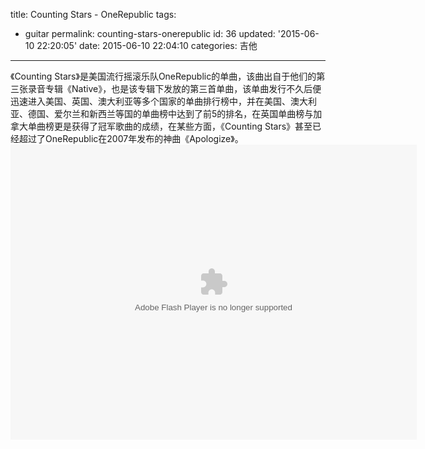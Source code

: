 title: Counting Stars - OneRepublic
tags: 
  - guitar
permalink: counting-stars-onerepublic
id: 36
updated: '2015-06-10 22:20:05'
date: 2015-06-10 22:04:10
categories: 吉他
---

《Counting Stars》是美国流行摇滚乐队OneRepublic的单曲，该曲出自于他们的第三张录音专辑《Native》，也是该专辑下发放的第三首单曲<!--more-->，该单曲发行不久后便迅速进入美国、英国、澳大利亚等多个国家的单曲排行榜中，并在美国、澳大利亚、德国、爱尔兰和新西兰等国的单曲榜中达到了前5的排名，在英国单曲榜与加拿大单曲榜更是获得了冠军歌曲的成绩，在某些方面，《Counting Stars》甚至已经超过了OneRepublic在2007年发布的神曲《Apologize》。<embed wmode="window" flashvars="vid=p01362ier6u&amp;tpid=3&amp;showend=1&amp;showcfg=1&amp;searchbar=1&amp;shownext=1&amp;list=2&amp;autoplay=1&amp;ptag=user_qzone_qq_com%7Cu&amp;outhost=http%3A%2F%2Fv.qq.com%2Fpage%2Fp%2F6%2Fu%2Fp01362ier6u.html&amp;refer=http%3A%2F%2Fv.qq.com%2Fu%2Fvideos%2F&amp;openbc=0&amp;title=%20Counting%20Stars%20-%20OneRepublic" src="http://imgcache.qq.com/tencentvideo_v1/player/TencentPlayer.swf?max_age=86400&amp;v=20140714" quality="high" name="tenvideo_flash_player_1433945045406" id="tenvideo_flash_player_1433945045406" bgcolor="#000000" width="650px" height="472px" align="middle" allowscriptaccess="always" allowfullscreen="true" type="application/x-shockwave-flash" pluginspage="http://get.adobe.com/cn/flashplayer/">